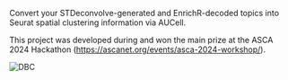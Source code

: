 Convert your STDeconvolve-generated and EnrichR-decoded topics into Seurat spatial clustering information via AUCell.

This project was developed during and won the main prize at the ASCA 2024 Hackathon (https://ascanet.org/events/asca-2024-workshop/).

![DBC](https://github.com/user-attachments/assets/6421e605-b77d-443e-a180-9b85127540c8)

